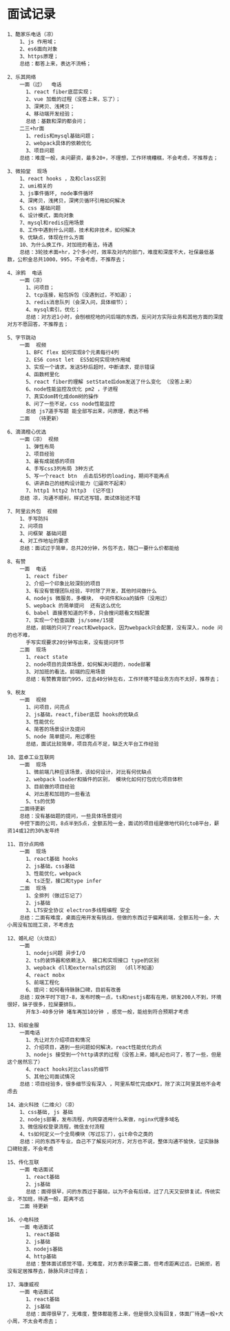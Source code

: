 # 面试记录
    1、酷家乐电话（凉）  
        1、js 作用域；  
        2、es6面向对象  
        3、https原理；  
        总结：都答上来，表达不流畅； 
 
    2、乐其网络
        一面（过）  电话
          1、react fiber底层实现；  
          2、vue 加载的过程（没答上来，忘了）；  
          3、深拷贝、浅拷贝；  
          4、移动端开发经验；  
          总结：基数和深的都会问；  
        二三+hr面  
          1、redis和mysql基础问题；  
          2、webpack具体的依赖优化  
          3、项目问题  
        总结：难度一般，未问薪资，最多20+，不理想，工作环境糟糕，不会考虑，不推荐去；

    3、微拍堂  现场
        1、react hooks ，及和class区别  
        2、umi相关的  
        3、js事件循环, node事件循环  
        4、深拷贝，浅拷贝，深拷贝循环引用如何解决  
        5、css 基础问题  
        6、设计模式，面向对象  
        7、mysql和redis应用场景  
        8、工作中遇到什么问题，技术和非技术，如何解决  
        9、优缺点，体现在什么方面  
        10、为什么换工作，对加班的看法，待遇  
        总结：3轮技术面+hr，2个多小时，效率及对内的部门，难度和深度不大，社保最低基数，公积金总共1000，995，不会考虑，不推荐去；  
      
    4、涂鸦  电话
        一面（凉）  
          1、问项目；  
          2、tcp连接，粘包拆包（没遇到过，不知道）；  
          3、redis消息队列（会深入问，具体细节）；  
          4、mysql索引，优化；  
          总结：对方迟1小时，会刨根挖地的问后端的东西，反问对方实际业务和其他方面的深度对方不愿回答，不推荐去；  

    5、字节跳动  
        一面  视频
          1、BFC flex 如何实现8个元素每行4列  
          2、ES6 const let  ES5如何实现块作用域  
          3、实现一个请求，发送5秒后超时，中断请求，提示错误  
          4、函数柯里化  
          5、react fiber的理解 setState后dom发送了什么变化 （没答上来）  
          6、node性能监控及优化 pm2 ，子进程  
          7、真实dom转化成dom树的操作  
          8、问了一些不足，css node性能监控  
          总结 js7道手写题 能全部写出来，问原理，表达不畅  
        二面  （待更新）  

    6、滴滴橙心优选  
        一面（凉） 视频
          1、弹性布局  
          2、项目经验  
          3、最有成就感的项目  
          4、手写css3列布局 3种方式  
          5、写一个react btn  点击后5秒的loading，期间不能再点  
          6、讲讲自己的结构设计能力（🐂逼吹不起来）  
          7、http1 http2 http3  (记不住)  
        总结 凉，沟通不顺利，样式还写错，面试体验还不错  

    7、阿里云外包  视频
        1、手写防抖  
        2、问项目  
        3、问框架 基础问题  
        4、对工作地址的要求  
        总结：面试过于简单，总共20分钟，外包不去，随口一要什么价都能给  

    8、有赞  
        一面  电话
          1、react fiber  
          2、介绍一个印象比较深刻的项目  
          3、有没有管理团队经验，平时除了开发，其他时间做什么  
          4、nodejs 微服务，多模块， 中间件和koa的插件（没用过）  
          5、wepback 的简单提问  还有这么优化  
          6、babel 直接答知道的不多，只会搜问题看文档配置  
          7、实现一个检查函数 js/some/15提  
          总结，前端的只问了react和webpack，因为webpack只会配置，没有深入，node 问的也不难，
          手写实现要求20分钟写出来，没有提问环节  
        二面  现场
          1、react state
          2、node项目的具体场景，如何解决问题的，node部署
          3、对加班的看法，前端的应用场景
          总结：有赞教育部门995，过去40分钟左右，工作环境不错业务方向不太好，推荐去；

    9、税友  
        一面  视频
          1、问项目，问亮点  
          2、js基础，react,fiber底层 hooks的优缺点  
          3、性能优化  
          4、简答的场景设计及提问  
          5、node 简单提问，用过哪些  
          总结，面试比较简单，项目亮点不足，缺乏大平台工作经验  
      
    10、蓝卓工业互联网  
        一面  现场
          1、微前端几种应该场景，该如何设计，对比有何优缺点  
          2、webpack loader和插件的区别， 模块化如何打包优化项目体积  
          3、目前做的项目经验  
          4、对出差和加班的一些看法  
          5、ts的优势  
        二面待更新  
        总结：没有基础题的提问，一些具体场景提问  
        中控下面的公司，8点半到5点，全额五险一金，面试的项目组是做地代码化toB平台，薪资14或12的30%发年终  

    11、百分点网络  
        一面  现场
          1、react基础 hooks  
          2、js基础，css基础  
          3、性能优化，webpack  
          4、ts泛型，接口和type infer  
        二面  现场
          1、全排列（做过忘记了）  
          2、js基础  
          3、LTS安全协议 electron多线程编程 安全  
        总结：二面有难度，桌面应用开发有挑战，但做的东西过于偏离前端，全额五险一金，大小周没有加班工资，不考虑去

    12、婚礼纪（火烧云）  
        一面  
          1、nodejs问题 异步I/O  
          2、ts的装饰器和依赖注入  接口和实现接口 type的区别  
          3、wepback dll和externals的区别  （dll不知道）  
          4、react mobx  
          5、前端工程化  
          6、提问：如何看待脉脉口碑，目前有改善  
        总结：双休平时下班7-8，发布时晚一点，ts和nestjs都有在用，研发200人不到，环境很好，妹子很多，拉屎要排队，
          开车3-40多分钟 堵车再加10分钟 ，感觉一般，能给到符合预期才考虑  

    13、蚂蚁金服  
        一面电话  
          1、先让对方介绍项目和情况  
          2、介绍项目，遇到一些问题如何解决，react性能优化的点  
          3、nodejs 接受到一个http请求的过程（没答上来，婚礼纪也问了，答了一些，但是这个居然忘了）  
          4、react hooks对比class的细节  
          5、其他公司面试情况  
        总结：项目经验多，很多细节没有深入 ，阿里系帮忙完成KPI，除了滨江阿里其他不会考虑去

    14、迪火科技（二维火）（凉）
        1、css基础, js 基础
        2、nodejs部署，发布流程，内网穿透用什么来做，nginx代理多域名
        3、微信授权登录流程，微信支付流程
        4、ts如何定义一个全局模块（写过忘了），git命令之类的
        总结：问的东西不专业，自己不了解反问对方，对方也不说，整体沟通不愉快，证实脉脉口碑较差，不会考虑

    15、传化互联
        一面 电话面试
          1、react基础
          2、js基础
          总结：面得很早，问的东西过于基础，以为不会有后续，过了几天又安排复试，传统实业，不加班，待遇一般，距离不远
        二面 待更新

    16、小电科技
        一面 电话面试
          1、react基础
          2、js基础
          3、nodejs基础
          4、http基础
          总结：整体面试感觉不错，无难度，对方表示需要二面，但考虑距离过远，已婉拒，若没有定居推荐去，脉脉风评过得去；

    17、海康威视
        一面 电话面试
          1、react基础
          2、js基础
          总结：面得很早了，无难度，整体都能答上来，但是很久没有回复，体面厂待遇一般+大小周，不太会考虑去；